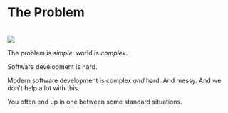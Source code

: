 # The Problem

<br />

<div grid="~ cols-2 gap-4" m="-t-2">

<img border="rounded" src="/feature-production.jpg" />

<p>
The problem is <i>simple</i>: world is <i>complex</i>.

Software development is hard.

Modern software development is complex *and* hard. And messy. And we don't help a lot with this.

You often end up in one between some standard situations.
</p>

</div>
